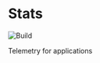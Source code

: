 # Stats

![Build](https://github.com/Xivolkar/Stats/workflows/Go/badge.svg?branch=master)

Telemetry for applications
